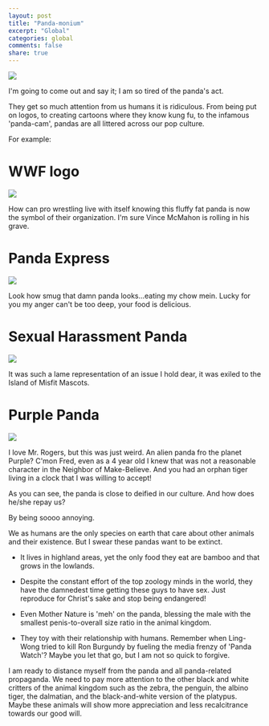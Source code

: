 ```yaml
---
layout: post
title: "Panda-monium"
excerpt: "Global"
categories: global
comments: false
share: true
---
```


![](http://www.kiwipainting.co.nz/uploads/product/PANDAMONIUM.jpg)



I'm going to come out and say it; I am so tired of the panda's act. 


They get so much attention from us humans it is ridiculous. From being put on logos, to creating cartoons where they know kung fu, to the infamous 'panda-cam', pandas are all littered across our pop culture.

For example:


# WWF logo

![](http://www.logodesignlove.com/images/classic/wwf-panda-logo.jpg)


How can pro wrestling live with itself knowing this fluffy fat panda is now the symbol of their organization. I'm sure Vince McMahon is rolling in his grave.


# Panda Express

![](http://turningpointcares.net/wp-content/uploads/2015/10/Panda-Express.jpg)

Look how smug that damn panda looks...eating my chow mein. Lucky for you my anger can't be too deep, your food is delicious.


# Sexual Harassment Panda

![](https://i.ytimg.com/vi/OQnNH7I07RY/hqdefault.jpg)

It was such a lame representation of an issue I hold dear, it was exiled to the Island of Misfit Mascots.

# Purple Panda

![](http://media.tumblr.com/tumblr_m3l7chOGGk1qdegul.jpg)

I love Mr. Rogers, but this was just weird. An alien panda fro the planet Purple? C'mon Fred, even as a 4 year old I knew that was not a reasonable character in the Neighbor of Make-Believe. And you had an orphan tiger living in a clock that I was willing to accept!

As you can see, the panda is close to deified in our culture. And how does he/she repay us?

By being soooo annoying.


 We as humans are the only species on earth that care about other animals and their existence. But I swear these pandas want to be extinct.
 
- It lives in highland areas, yet the only food they eat are bamboo and that grows in the lowlands. 

- Despite the constant effort of the top zoology minds in the world, they have the damnedest time getting these guys to have sex. Just reproduce for Christ's sake and stop being endangered!

- Even Mother Nature is 'meh' on the panda, blessing the male with the smallest penis-to-overall size ratio in the animal kingdom.

- They toy with their relationship with humans. Remember when Ling-Wong tried to kill Ron Burgundy by fueling the media frenzy of 'Panda Watch'? Maybe you let that go, but I am not so quick to forgive.


I am ready to distance myself from the panda and all panda-related propaganda. We need to pay more attention to the other black and white critters of the animal kingdom such as the zebra, the penguin, the albino tiger, the dalmatian, and the black-and-white version of the platypus. Maybe these animals will show more appreciation and less recalcitrance towards our good will. 





